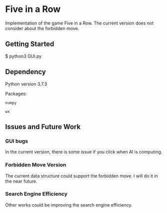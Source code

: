 # Five in a Row

Implementation of the game Five in a Row. The current version does not consider about the forbidden move. 

## Getting Started

$ python3 GUI.py

## Dependency

Python version 3.7.3

Packages:

	numpy
	
	wx

## Issues and Future Work

### GUI bugs

In the current version, there is some issue if you click when AI is computing. 

### Forbidden Move Version

The current data structure could support the forbidden move. I will do it in the near future. 

### Search Engine Efficiency

Other works could be improving the search engine efficiency. 